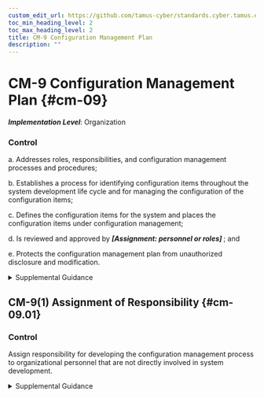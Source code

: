 ```yaml
---
custom_edit_url: https://github.com/tamus-cyber/standards.cyber.tamus.edu/tree/main/static/content/tamus.edu/TAMUS_profile.xml
toc_min_heading_level: 2
toc_max_heading_level: 2
title: CM-9 Configuration Management Plan
description: ""
---
```


# CM-9 Configuration Management Plan {#cm-09}

_**Implementation Level**_: Organization

### Control

a. Addresses roles, responsibilities, and configuration management processes and procedures;

b. Establishes a process for identifying configuration items throughout the system development life cycle and for managing the configuration of the configuration items;

c. Defines the configuration items for the system and places the configuration items under configuration management;

d. Is reviewed and approved by <strong>                     <em>[Assignment: personnel or roles]</em>                  </strong> ; and

e. Protects the configuration management plan from unauthorized disclosure and modification.

<details>
  <summary>Supplemental Guidance</summary>

Configuration management activities occur throughout the system development life cycle. As such, there are developmental configuration management activities (e.g., the control of code and software libraries) and operational configuration management activities (e.g., control of installed components and how the components are configured). Configuration management plans satisfy the requirements in configuration management policies while being tailored to individual systems. Configuration management plans define processes and procedures for how configuration management is used to support system development life cycle activities.

</details>

## CM-9(1) Assignment of Responsibility {#cm-09.01}

### Control

Assign responsibility for developing the configuration management process to organizational personnel that are not directly involved in system development.

<details>
  <summary>Supplemental Guidance</summary>

In the absence of dedicated configuration management teams assigned within organizations, system developers may be tasked with developing configuration management processes using personnel who are not directly involved in system development or system integration. This separation of duties ensures that organizations establish and maintain a sufficient degree of independence between the system development and integration processes and configuration management processes to facilitate quality control and more effective oversight.

</details>

